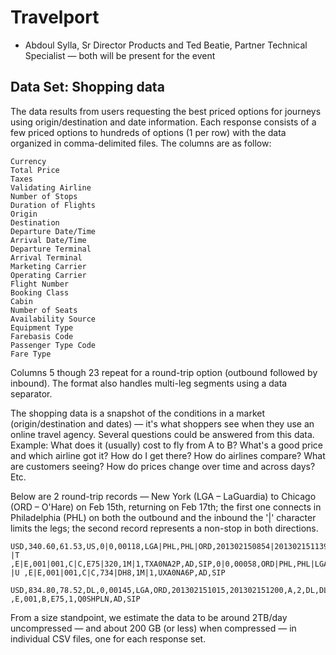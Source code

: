 # Travelport

* Abdoul Sylla, Sr Director Products and Ted Beatie, Partner Technical Specialist — both will be present for the event

## Data Set: Shopping data

The data results from users requesting the best priced options for journeys using origin/destination and date information. Each response consists of a few priced options to hundreds of options (1 per row) with the data organized in comma-delimited files. The columns are as follow:

```
Currency
Total Price
Taxes
Validating Airline
Number of Stops
Duration of Flights
Origin
Destination
Departure Date/Time
Arrival Date/Time
Departure Terminal
Arrival Terminal
Marketing Carrier
Operating Carrier
Flight Number
Booking Class
Cabin
Number of Seats
Availability Source
Equipment Type
Farebasis Code
Passenger Type Code
Fare Type
```

Columns 5 though 23 repeat for a round-trip option (outbound followed by inbound). The format also handles multi-leg segments using a data separator.

The shopping data is a snapshot of the conditions in a market (origin/destination and dates) — it's what shoppers see when they use an online travel agency. Several questions could be answered from this data. Example: What does it (usually) cost to fly from A to B? What's a good price and which airline got it? How do I get there? How do airlines compare? What are customers seeing? How do prices change over time and across days? Etc.
 
Below are 2 round-trip records  — New York (LGA – LaGuardia) to Chicago (ORD – O'Hare) on Feb 15th, returning on Feb 17th; the first one connects in Philadelphia (PHL) on both the outbound and the inbound the '|' character limits the legs; the second record represents a non-stop in both directions.

```
USD,340.60,61.53,US,0|0,00118,LGA|PHL,PHL|ORD,201302150854|201302151139,201302151000|201302151257,C|B,C|2,US|US,US|US,3173|1731,T |T ,E|E,001|001,C|C,E75|320,1M|1,TXA0NA2P,AD,SIP,0|0,00058,ORD|PHL,PHL|LGA,201302171155|201302171539,201302171450|201302171637,2|F,B|C,US|US,US|US,1167|4458,U |U ,E|E,001|001,C|C,734|DH8,1M|1,UXA0NA6P,AD,SIP

USD,834.80,78.52,DL,0,00145,LGA,ORD,201302151015,201302151200,A,2,DL,DL,5939,B,E,001,B,E75,1,BSHLGA,AD,ER,0,00307,ORD,LGA,201302171130,201302171437,2,A,DL,DL,5942,Q ,E,001,B,E75,1,Q0SHPLN,AD,SIP
```

From a size standpoint, we estimate the data to be around 2TB/day uncompressed — and about 200 GB (or less) when compressed — in individual CSV files, one for each response set.
